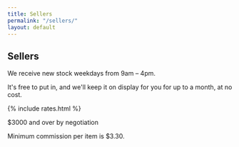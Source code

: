 ```yaml
---
title: Sellers
permalink: "/sellers/"
layout: default
---
```


## Sellers 

We receive new stock weekdays from 9am – 4pm. 

It's free to put in, and we'll keep it on display for you for up to a month, at no cost.

{% include rates.html %}

$3000 and over by negotiation
  
Minimum commission per item is $3.30.